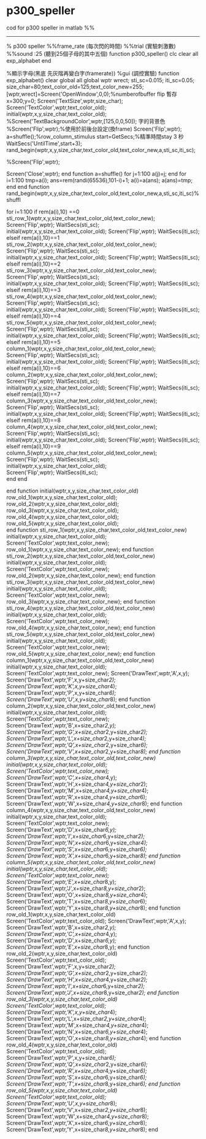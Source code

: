 # p300_speller

cod for p300 speller in matlab 
%%
______
% p300 speller 
%%frame_rate (每次閃的時間)
%%trial (實驗刺激數)
%%sound :25 (聽到25個子母的其中五個)
function p300_speller() 
clc
clear all 
exp_alphabet
end


%顯示字母(黑底 先灰階再變白字(framerate))
%gui (調控實驗) 
function exp_alphabet()
clear global all
global wptr wrect;
sti_sc=0.015;
iti_sc=0.05;
size_char=80;text_color_old=125;text_color_new=255;
[wptr,wrect]=Screen('OpenWindow',0,0);%numberofbuffer flip 暫存
x=300;y=0;
Screen('TextSize',wptr,size_char);
Screen('TextColor',wptr,text_color_old); 
initial(wptr,x,y,size_char,text_color_old);
%Screen('TextBackgroundColor',wptr,[125,0,0,50]); 字的背景色
%Screen('Flip',wptr);%使用於前後台設定(換frame)
Screen('Flip',wptr);
a=shuffle();%row_column_stimulus
start=GetSecs;%精準時間stay 3 秒
WaitSecs('UntilTime',start+3);
rand_begin(wptr,x,y,size_char,text_color_old,text_color_new,a,sti_sc,iti_sc);

%Screen('Flip',wptr);

Screen('Close',wptr);
end
function  a=shuffle()
for j=1:100
a(j)=j;
end
for i=1:100
tmp=a(i);
ans=rem(randi(65536),101-i)+1;
a(i)=a(ans);
a(ans)=tmp;
end
end
function rand_begin(wptr,x,y,size_char,text_color_old,text_color_new,a,sti_sc,iti_sc)%shuffl

for i=1:100
if rem(a(i),10) ==0
sti_row_1(wptr,x,y,size_char,text_color_old,text_color_new);
Screen('Flip',wptr);
WaitSecs(sti_sc);
initial(wptr,x,y,size_char,text_color_old);
Screen('Flip',wptr);
WaitSecs(iti_sc);
elseif rem(a(i),10)==1
sti_row_2(wptr,x,y,size_char,text_color_old,text_color_new);
Screen('Flip',wptr);
WaitSecs(sti_sc);
initial(wptr,x,y,size_char,text_color_old);
Screen('Flip',wptr);
WaitSecs(iti_sc);
elseif rem(a(i),10)==2
sti_row_3(wptr,x,y,size_char,text_color_old,text_color_new);
Screen('Flip',wptr);
WaitSecs(sti_sc);
initial(wptr,x,y,size_char,text_color_old);
Screen('Flip',wptr);
WaitSecs(iti_sc);
elseif rem(a(i),10)==3
sti_row_4(wptr,x,y,size_char,text_color_old,text_color_new);
Screen('Flip',wptr);
WaitSecs(sti_sc);
initial(wptr,x,y,size_char,text_color_old);
Screen('Flip',wptr);
WaitSecs(iti_sc);
elseif rem(a(i),10)==4
sti_row_5(wptr,x,y,size_char,text_color_old,text_color_new);
Screen('Flip',wptr);
WaitSecs(sti_sc);
initial(wptr,x,y,size_char,text_color_old);
Screen('Flip',wptr);
WaitSecs(iti_sc);
elseif rem(a(i),10)==5 
column_1(wptr,x,y,size_char,text_color_old,text_color_new);
Screen('Flip',wptr);
WaitSecs(sti_sc);
initial(wptr,x,y,size_char,text_color_old);
Screen('Flip',wptr);
WaitSecs(iti_sc);
elseif rem(a(i),10)==6
column_2(wptr,x,y,size_char,text_color_old,text_color_new);
Screen('Flip',wptr);
WaitSecs(sti_sc);
initial(wptr,x,y,size_char,text_color_old);
Screen('Flip',wptr);
WaitSecs(iti_sc);
elseif rem(a(i),10)==7 
column_3(wptr,x,y,size_char,text_color_old,text_color_new);
Screen('Flip',wptr);
WaitSecs(sti_sc);
initial(wptr,x,y,size_char,text_color_old);
Screen('Flip',wptr);
WaitSecs(iti_sc);
elseif rem(a(i),10)==8
column_4(wptr,x,y,size_char,text_color_old,text_color_new);
Screen('Flip',wptr);
WaitSecs(sti_sc);
initial(wptr,x,y,size_char,text_color_old);
Screen('Flip',wptr);
WaitSecs(iti_sc);
elseif rem(a(i),10)==9   
column_5(wptr,x,y,size_char,text_color_old,text_color_new);
Screen('Flip',wptr);
WaitSecs(sti_sc);
initial(wptr,x,y,size_char,text_color_old);    
Screen('Flip',wptr);
WaitSecs(iti_sc);    
end
end


end
function initial(wptr,x,y,size_char,text_color_old) 
row_old_1(wptr,x,y,size_char,text_color_old);
row_old_2(wptr,x,y,size_char,text_color_old);
row_old_3(wptr,x,y,size_char,text_color_old);
row_old_4(wptr,x,y,size_char,text_color_old);
row_old_5(wptr,x,y,size_char,text_color_old);   
end
function sti_row_1(wptr,x,y,size_char,text_color_old,text_color_new)
initial(wptr,x,y,size_char,text_color_old);
Screen('TextColor',wptr,text_color_new);
row_old_1(wptr,x,y,size_char,text_color_new);
end
function sti_row_2(wptr,x,y,size_char,text_color_old,text_color_new)
initial(wptr,x,y,size_char,text_color_old);
Screen('TextColor',wptr,text_color_new);
row_old_2(wptr,x,y,size_char,text_color_new);
end
function sti_row_3(wptr,x,y,size_char,text_color_old,text_color_new)
initial(wptr,x,y,size_char,text_color_old);
Screen('TextColor',wptr,text_color_new);
row_old_3(wptr,x,y,size_char,text_color_new);
end
function sti_row_4(wptr,x,y,size_char,text_color_old,text_color_new)
initial(wptr,x,y,size_char,text_color_old);
Screen('TextColor',wptr,text_color_new);
row_old_4(wptr,x,y,size_char,text_color_new);
end
function sti_row_5(wptr,x,y,size_char,text_color_old,text_color_new)
initial(wptr,x,y,size_char,text_color_old);
Screen('TextColor',wptr,text_color_new);
row_old_5(wptr,x,y,size_char,text_color_new);
end
function column_1(wptr,x,y,size_char,text_color_old,text_color_new)
initial(wptr,x,y,size_char,text_color_old);
Screen('TextColor',wptr,text_color_new);
Screen('DrawText',wptr,'A',x,y);
Screen('DrawText',wptr,'F',x,y+size_char*2);
Screen('DrawText',wptr,'K',x,y+size_char*4);
Screen('DrawText',wptr,'P',x,y+size_char*6);
Screen('DrawText',wptr,'U',x,y+size_char*8);
end
function column_2(wptr,x,y,size_char,text_color_old,text_color_new)
initial(wptr,x,y,size_char,text_color_old);
Screen('TextColor',wptr,text_color_new);
Screen('DrawText',wptr,'B',x+size_char*2,y);
Screen('DrawText',wptr,'G',x+size_char*2,y+size_char*2);
Screen('DrawText',wptr,'L',x+size_char*2,y+size_char*4);
Screen('DrawText',wptr,'Q',x+size_char*2,y+size_char*6);
Screen('DrawText',wptr,'V',x+size_char*2,y+size_char*8);
end
function column_3(wptr,x,y,size_char,text_color_old,text_color_new)
initial(wptr,x,y,size_char,text_color_old);
Screen('TextColor',wptr,text_color_new);
Screen('DrawText',wptr,'C',x+size_char*4,y);
Screen('DrawText',wptr,'H',x+size_char*4,y+size_char*2);
Screen('DrawText',wptr,'M',x+size_char*4,y+size_char*4);
Screen('DrawText',wptr,'R',x+size_char*4,y+size_char*6);
Screen('DrawText',wptr,'W',x+size_char*4,y+size_char*8);
end
function column_4(wptr,x,y,size_char,text_color_old,text_color_new)
initial(wptr,x,y,size_char,text_color_old);
Screen('TextColor',wptr,text_color_new);
Screen('DrawText',wptr,'D',x+size_char*6,y);
Screen('DrawText',wptr,'I',x+size_char*6,y+size_char*2);
Screen('DrawText',wptr,'N',x+size_char*6,y+size_char*4);
Screen('DrawText',wptr,'S',x+size_char*6,y+size_char*6);
Screen('DrawText',wptr,'X',x+size_char*6,y+size_char*8);
end
function column_5(wptr,x,y,size_char,text_color_old,text_color_new)
initial(wptr,x,y,size_char,text_color_old);
Screen('TextColor',wptr,text_color_new);
Screen('DrawText',wptr,'E',x+size_char*8,y);
Screen('DrawText',wptr,'J',x+size_char*8,y+size_char*2);
Screen('DrawText',wptr,'O',x+size_char*8,y+size_char*4);
Screen('DrawText',wptr,'T',x+size_char*8,y+size_char*6);
Screen('DrawText',wptr,'Y',x+size_char*8,y+size_char*8);
end
function row_old_1(wptr,x,y,size_char,text_color_old)
Screen('TextColor',wptr,text_color_old);
Screen('DrawText',wptr,'A',x,y);
Screen('DrawText',wptr,'B',x+size_char*2,y);
Screen('DrawText',wptr,'C',x+size_char*4,y);
Screen('DrawText',wptr,'D',x+size_char*6,y);
Screen('DrawText',wptr,'E',x+size_char*8,y);
end
function row_old_2(wptr,x,y,size_char,text_color_old)
Screen('TextColor',wptr,text_color_old);
Screen('DrawText',wptr,'F',x,y+size_char*2);
Screen('DrawText',wptr,'G',x+size_char*2,y+size_char*2);
Screen('DrawText',wptr,'H',x+size_char*4,y+size_char*2);
Screen('DrawText',wptr,'I',x+size_char*6,y+size_char*2);
Screen('DrawText',wptr,'J',x+size_char*8,y+size_char*2);
end
function row_old_3(wptr,x,y,size_char,text_color_old)
Screen('TextColor',wptr,text_color_old);
Screen('DrawText',wptr,'K',x,y+size_char*4);
Screen('DrawText',wptr,'L',x+size_char*2,y+size_char*4);
Screen('DrawText',wptr,'M',x+size_char*4,y+size_char*4);
Screen('DrawText',wptr,'N',x+size_char*6,y+size_char*4);
Screen('DrawText',wptr,'O',x+size_char*8,y+size_char*4);
end
function row_old_4(wptr,x,y,size_char,text_color_old)
Screen('TextColor',wptr,text_color_old);
Screen('DrawText',wptr,'P',x,y+size_char*6);
Screen('DrawText',wptr,'Q',x+size_char*2,y+size_char*6);
Screen('DrawText',wptr,'R',x+size_char*4,y+size_char*6);
Screen('DrawText',wptr,'S',x+size_char*6,y+size_char*6);
Screen('DrawText',wptr,'T',x+size_char*8,y+size_char*6);
end
function row_old_5(wptr,x,y,size_char,text_color_old)
Screen('TextColor',wptr,text_color_old);
Screen('DrawText',wptr,'U',x,y+size_char*8);
Screen('DrawText',wptr,'V',x+size_char*2,y+size_char*8);
Screen('DrawText',wptr,'W',x+size_char*4,y+size_char*8);
Screen('DrawText',wptr,'X',x+size_char*6,y+size_char*8);
Screen('DrawText',wptr,'Y',x+size_char*8,y+size_char*8);
end
